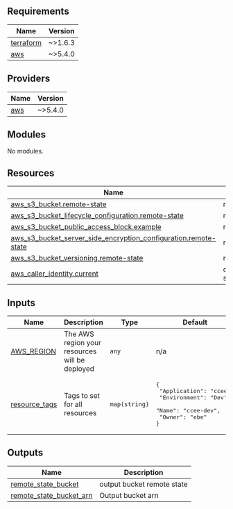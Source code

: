 <!-- BEGIN_TF_DOCS -->
## Requirements

| Name | Version |
|------|---------|
| <a name="requirement_terraform"></a> [terraform](#requirement\_terraform) | ~>1.6.3 |
| <a name="requirement_aws"></a> [aws](#requirement\_aws) | ~>5.4.0 |

## Providers

| Name | Version |
|------|---------|
| <a name="provider_aws"></a> [aws](#provider\_aws) | ~>5.4.0 |

## Modules

No modules.

## Resources

| Name | Type |
|------|------|
| [aws_s3_bucket.remote-state](https://registry.terraform.io/providers/hashicorp/aws/latest/docs/resources/s3_bucket) | resource |
| [aws_s3_bucket_lifecycle_configuration.remote-state](https://registry.terraform.io/providers/hashicorp/aws/latest/docs/resources/s3_bucket_lifecycle_configuration) | resource |
| [aws_s3_bucket_public_access_block.example](https://registry.terraform.io/providers/hashicorp/aws/latest/docs/resources/s3_bucket_public_access_block) | resource |
| [aws_s3_bucket_server_side_encryption_configuration.remote-state](https://registry.terraform.io/providers/hashicorp/aws/latest/docs/resources/s3_bucket_server_side_encryption_configuration) | resource |
| [aws_s3_bucket_versioning.remote-state](https://registry.terraform.io/providers/hashicorp/aws/latest/docs/resources/s3_bucket_versioning) | resource |
| [aws_caller_identity.current](https://registry.terraform.io/providers/hashicorp/aws/latest/docs/data-sources/caller_identity) | data source |

## Inputs

| Name | Description | Type | Default | Required |
|------|-------------|------|---------|:--------:|
| <a name="input_AWS_REGION"></a> [AWS\_REGION](#input\_AWS\_REGION) | The AWS region your resources will be deployed | `any` | n/a | yes |
| <a name="input_resource_tags"></a> [resource\_tags](#input\_resource\_tags) | Tags to set for all resources | `map(string)` | <pre>{<br>  "Application": "ccee",<br>  "Environment": "Dev",<br>  "Name": "ccee-dev",<br>  "Owner": "ebe"<br>}</pre> | no |

## Outputs

| Name | Description |
|------|-------------|
| <a name="output_remote_state_bucket"></a> [remote\_state\_bucket](#output\_remote\_state\_bucket) | output bucket remote state |
| <a name="output_remote_state_bucket_arn"></a> [remote\_state\_bucket\_arn](#output\_remote\_state\_bucket\_arn) | Output bucket arn |
<!-- END_TF_DOCS -->